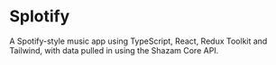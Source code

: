 # Splotify

A Spotify-style music app using TypeScript, React, Redux Toolkit and Tailwind, with data pulled in using the Shazam Core API.